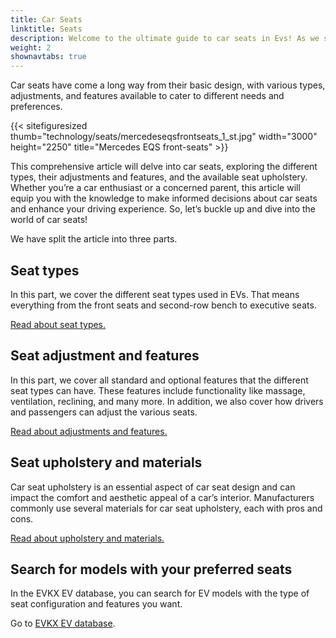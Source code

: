 ```yaml
---
title: Car Seats
linktitle: Seats
description: Welcome to the ultimate guide to car seats in Evs! As we spend a significant amount of time in our vehicles, the seats we sit in play a crucial role in providing comfort, support, and safety during our travels. 
weight: 2
shownavtabs: true
---
```

<!-- markdownlint-disable MD033 -->

Car seats have come a long way from their basic design, with various types, adjustments, and features available to cater to different needs and preferences.

{{< sitefiguresized thumb="technology/seats/mercedeseqsfrontseats_1_st.jpg" width="3000" height="2250" title="Mercedes EQS front-seats" >}}

This comprehensive article will delve into car seats, exploring the different types, their adjustments and features, and the available seat upholstery. Whether you’re a car enthusiast or a concerned parent, this article will equip you with the knowledge to make informed decisions about car seats and enhance your driving experience. So, let’s buckle up and dive into the world of car seats!

We have split the article into three parts.

## Seat types

In this part, we cover the different seat types used in EVs. That means everything from the front seats and second-row bench to executive seats.

[Read about seat types.](types/)

## Seat adjustment and features

In this part, we cover all standard and optional features that the different seat types can have. These features include functionality like massage, ventilation, reclining, and many more. In addition, we also cover how drivers and passengers can adjust the various seats.

[Read about adjustments and features.](adjustment/)

## Seat upholstery and materials

Car seat upholstery is an essential aspect of car seat design and can impact the comfort and aesthetic appeal of a car’s interior. Manufacturers commonly use several materials for car seat upholstery, each with pros and cons.

[Read about upholstery and materials.](materials/)

## Search for models with your preferred seats

In the EVKX EV database, you can search for EV models with the type of seat configuration and features you want.

Go to [EVKX EV database](../../evsearch/).
